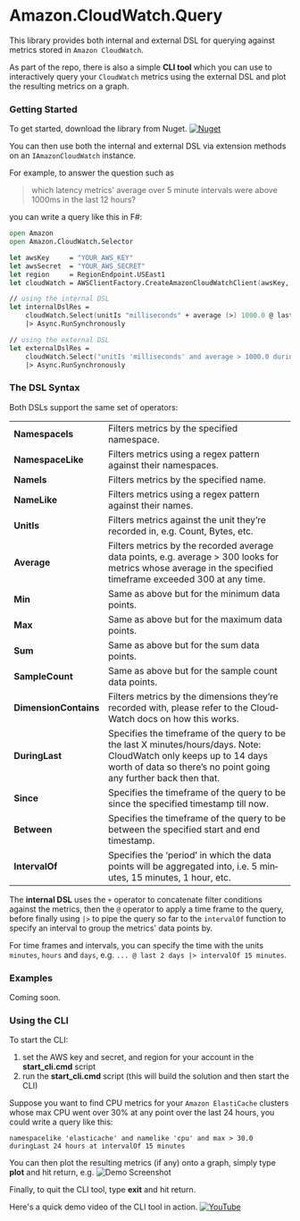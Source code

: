 Amazon.CloudWatch.Query
=======================

This library provides both internal and external DSL for querying against metrics stored in `Amazon CloudWatch`.

As part of the repo, there is also a simple **CLI tool** which you can use to interactively query your `CloudWatch` metrics using the external DSL and plot the resulting metrics on a graph.



### Getting Started

To get started, download the library from Nuget.
[![Nuget](https://raw.github.com/theburningmonk/Amazon.CloudWatch.Selector/develop/nuget/banner.png)](https://www.nuget.org/packages/Amazon.CloudWatch.Selector)

You can then use both the internal and external DSL via extension methods on an `IAmazonCloudWatch` instance.

For example, to answer the question such as
>  which latency metrics' average over 5 minute intervals were above 1000ms in the last 12 hours?

you can write a query like this in F#:
```fsharp
open Amazon
open Amazon.CloudWatch.Selector

let awsKey     = "YOUR_AWS_KEY"
let awsSecret  = "YOUR_AWS_SECRET"
let region     = RegionEndpoint.USEast1
let cloudWatch = AWSClientFactory.CreateAmazonCloudWatchClient(awsKey, awsSecret, region)

// using the internal DSL
let internalDslRes = 
    cloudWatch.Select(unitIs "milliseconds" + average (>) 1000.0 @ last 12 hours |> intervalOf 5 minutes) 
    |> Async.RunSynchronously

// using the external DSL
let externalDslRes = 
    cloudWatch.Select("unitIs 'milliseconds' and average > 1000.0 duringLast 12 hours at intervalOf 5 minutes")
    |> Async.RunSynchronously
```



### The DSL Syntax

Both DSLs support the same set of operators:
<table>
	<tr>
		<td><strong>NamespaceIs</strong></td>
		<td>Filters metrics by the specified namespace.</td>
	</tr>
	<tr>
		<td><strong>NamespaceLike</strong></td>
		<td>Fil­ters met­rics using a regex pat­tern against their namespaces.</td>
	</tr>
	<tr>
		<td><strong>NameIs</strong></td>
		<td>Fil­ters met­rics by the spec­i­fied name.</td>
	</tr>
	<tr>
		<td><strong>NameLike</strong></td>
		<td>Fil­ters met­rics using a regex pat­tern against their names.</td>
	</tr>
	<tr>
		<td><strong>UnitIs</strong></td>
		<td>Fil­ters met­rics against the unit they’re recorded in, e.g. Count, Bytes, etc.</td>
	</tr>
	<tr>
		<td><strong>Average</strong></td>
		<td>Fil­ters met­rics by the recorded aver­age data points, e.g. aver­age > 300 looks for met­rics whose aver­age in the spec­i­fied time­frame exceeded 300 at any time.</td>
	</tr>
	<tr>
		<td><strong>Min</strong></td>
		<td>Same as above but for the min­i­mum data points.</td>
	</tr>
	<tr>
		<td><strong>Max</strong></td>
		<td>Same as above but for the max­i­mum data points.</td>
	</tr>
	<tr>
		<td><strong>Sum</strong></td>
		<td>Same as above but for the sum data points.</td>
	</tr>
	<tr>
		<td><strong>SampleCount</strong></td>
		<td>Same as above but for the sam­ple count data points.</td>
	</tr>
	<tr>
		<td><strong>DimensionContains</strong></td>
		<td>Fil­ters met­rics by the dimen­sions they’re recorded with, please refer to the Cloud­Watch docs on how this works.</td>
	</tr>
	<tr>
		<td><strong>DuringLast</strong></td>
		<td>Spec­i­fies the time­frame of the query to be the last X minutes/hours/days. Note: Cloud­Watch only keeps up to 14 days worth of data so there’s no point going any fur­ther back then that.</td>
	</tr>
	<tr>
		<td><strong>Since</strong></td>
		<td>Spec­i­fies the time­frame of the query to be since the spec­i­fied time­stamp till now.</td>
	</tr>
	<tr>
		<td><strong>Between</strong></td>
		<td>Spec­i­fies the time­frame of the query to be between the spec­i­fied start and end timestamp.</td>
	</tr>
	<tr>
		<td><strong>IntervalOf</strong></td>
		<td>Spec­i­fies the ‘period’ in which the data points will be aggre­gated into, i.e. 5 min­utes, 15 min­utes, 1 hour, etc.</td>
	</tr>
</table>

The **internal DSL** uses the `+` operator to concatenate filter conditions against the metrics, then the `@` operator to apply a time frame to the query, before finally using `|>` to pipe the query so far to the `intervalOf` function to specify an interval to group the metrics' data points by.

For time frames and intervals, you can specify the time with the units `minutes`, `hours` and `days`, e.g. `... @ last 2 days |> intervalOf 15 minutes`.



### Examples

Coming soon.



### Using the CLI

To start the CLI:

1. set the AWS key and secret, and region for your account in the **start_cli.cmd** script
2. run the **start_cli.cmd** script (this will build the solution and then start the CLI)

Suppose you want to find CPU metrics for your `Amazon ElastiCache` clusters whose max CPU went over 30% at any point over the last 24 hours, you could write a query like this:

`namespacelike 'elasticache' and namelike 'cpu' and max > 30.0 duringLast 24 hours at intervalOf 15 minutes`

You can then plot the resulting metrics (if any) onto a graph,  simply type **plot** and hit return, e.g.
![Demo Screenshot](https://raw.github.com/theburningmonk/Amazon.CloudWatch.Selector/develop/docs/files/img/CLI_demo_screenshot.png)

Finally, to quit the CLI tool, type **exit** and hit return.

Here's a quick demo video of the CLI tool in action.
[![YouTube](https://raw.github.com/theburningmonk/Amazon.CloudWatch.Selector/develop/docs/files/img/youtube_demo_screenshot.png)](http://www.youtube.com/watch?v=XRtHfH26QQg)

